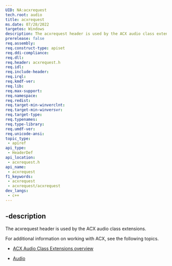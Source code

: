 ```yaml
---
UID: NA:acxrequest
tech.root: audio
title: acxrequest
ms.date: 07/28/2022
targetos: Windows
description: The acxrequest header is used by the ACX audio class extensions.
prerelease: false
req.assembly: 
req.construct-type: apiset
req.ddi-compliance: 
req.dll: 
req.header: acxrequest.h
req.idl: 
req.include-header: 
req.irql: 
req.kmdf-ver: 
req.lib: 
req.max-support: 
req.namespace: 
req.redist: 
req.target-min-winverclnt: 
req.target-min-winversvr: 
req.target-type: 
req.typenames: 
req.type-library: 
req.umdf-ver: 
req.unicode-ansi: 
topic_type:
 - apiref
api_type:
 - HeaderDef
api_location:
 - acxrequest.h
api_name:
 - acxrequest
f1_keywords:
 - acxrequest
 - acxrequest/acxrequest
dev_langs:
 - c++
---
```


## -description

The acxrequest header is used by the ACX audio class extensions.

For additional information on working with ACX, see the following topics.

- [ACX Audio Class Extensions overview](/windows-hardware/drivers/audio/acx-audio-class-extensions-overview)
 
- [Audio](../_audio/index.md)

